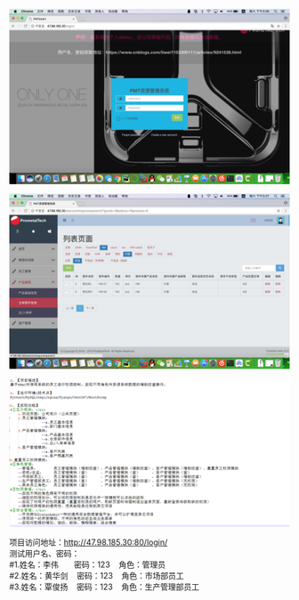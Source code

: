 

![image](https://github.com/Elegant23435/PMTsmart/raw/master/readmeimgs/1.png)

![image](https://github.com/Elegant23435/PMTsmart/raw/master/readmeimgs/2.png)

![image](https://github.com/Elegant23435/PMTsmart/raw/master/readmeimgs/3.png)

项目访问地址：http://47.98.185.30:80/login/</br>
测试用户名、密码：</br>
#1.姓名：李伟  &nbsp;&nbsp;&nbsp;&nbsp;&nbsp;      密码：123  &nbsp;&nbsp;      角色：管理员</br>
#2.姓名：黄华剑  &nbsp;&nbsp;    密码：123       &nbsp;&nbsp; 角色：市场部员工</br>
#3.姓名：覃俊扬    &nbsp;&nbsp;  密码：123       &nbsp;&nbsp; 角色：生产管理部员工</br>


